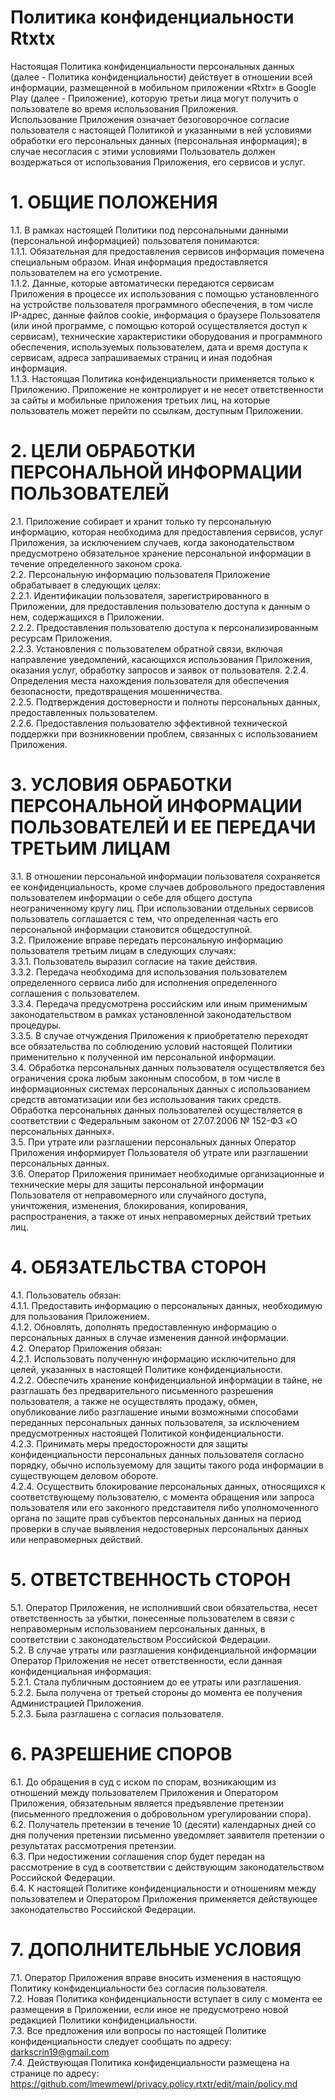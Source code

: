 
# Политика конфиденциальности Rtxtx<br>
Настоящая Политика конфиденциальности персональных данных (далее - Политика конфиденциальности) действует в отношении всей информации, размещенной в мобильном приложении «Rtxtr» в Google Play (далее - Приложение), которую третьи лица могут получить о пользователе во время использования Приложения.<br>
Использование Приложения означает безоговорочное согласие пользователя с настоящей Политикой и указанными в ней условиями обработки его персональных данных (персональная информация); в случае несогласия с этими условиями Пользователь должен воздержаться от использования Приложения, его сервисов и услуг.<br>

# 1. ОБЩИЕ ПОЛОЖЕНИЯ<br>
1.1. В рамках настоящей Политики под персональными данными (персональной информацией) пользователя понимаются:<br>
1.1.1.  Обязательная для предоставления сервисов информация помечена специальным образом. Иная информация предоставляется пользователем на его усмотрение.<br>
1.1.2. Данные, которые автоматически передаются сервисам Приложения в процессе их использования с помощью установленного на устройстве пользователя программного обеспечения, в том числе IP-адрес, данные файлов cookie, информация о браузере Пользователя (или иной программе, с помощью которой осуществляется доступ к сервисам), технические характеристики оборудования и программного обеспечения, используемых пользователем, дата и время доступа к сервисам, адреса запрашиваемых страниц и иная подобная информация.<br>
1.1.3. Настоящая Политика конфиденциальности применяется только к Приложению. Приложение не контролирует и не несет ответственности за сайты и мобильные приложения третьих лиц, на которые пользователь может перейти по ссылкам, доступным Приложении.<br>

# 2. ЦЕЛИ ОБРАБОТКИ ПЕРСОНАЛЬНОЙ ИНФОРМАЦИИ ПОЛЬЗОВАТЕЛЕЙ<br>
2.1. Приложение собирает и хранит только ту персональную информацию, которая необходима для предоставления сервисов, услуг Приложения, за исключением случаев, когда законодательством предусмотрено обязательное хранение персональной информации в течение определенного законом срока.<br>
2.2. Персональную информацию пользователя Приложение обрабатывает в следующих целях:<br>
2.2.1. Идентификации пользователя, зарегистрированного в Приложении, для предоставления пользователю доступа к данным о нем, содержащихся в Приложении.<br>
2.2.2. Предоставления пользователю доступа к персонализированным ресурсам Приложения.<br>
2.2.3. Установления с пользователем обратной связи, включая направление уведомлений, касающихся использования Приложения, оказания услуг, обработку запросов и заявок от пользователя.
2.2.4. Определения места нахождения пользователя для обеспечения безопасности, предотвращения мошенничества.<br>
2.2.5. Подтверждения достоверности и полноты персональных данных, предоставленных пользователем.<br>
2.2.6. Предоставления пользователю эффективной технической поддержки при возникновении проблем, связанных с использованием Приложения.<br>

# 3. УСЛОВИЯ ОБРАБОТКИ ПЕРСОНАЛЬНОЙ ИНФОРМАЦИИ ПОЛЬЗОВАТЕЛЕЙ И ЕЕ ПЕРЕДАЧИ ТРЕТЬИМ ЛИЦАМ<br>
3.1. В отношении персональной информации пользователя сохраняется ее конфиденциальность, кроме случаев добровольного предоставления пользователем информации о себе для общего доступа неограниченному кругу лиц. При использовании отдельных сервисов пользователь соглашается с тем, что определенная часть его персональной информации становится общедоступной.<br>
3.2. Приложение вправе передать персональную информацию пользователя третьим лицам в следующих случаях:<br>
3.3.1. Пользователь выразил согласие на такие действия.<br>
3.3.2. Передача необходима для использования пользователем определенного сервиса либо для исполнения определенного соглашения с пользователем.<br>
3.3.4. Передача предусмотрена российским или иным применимым законодательством в рамках установленной законодательством процедуры.<br>
3.3.5. В случае отчуждения Приложения к приобретателю переходят все обязательства по соблюдению условий настоящей Политики применительно к полученной им персональной информации.<br>
3.4. Обработка персональных данных пользователя осуществляется без ограничения срока любым законным способом, в том числе в информационных системах персональных данных с использованием средств автоматизации или без использования таких средств. Обработка персональных данных пользователей осуществляется в соответствии с Федеральным законом от 27.07.2006 № 152-ФЗ «О персональных данных».<br>
3.5. При утрате или разглашении персональных данных Оператор Приложения информирует Пользователя об утрате или разглашении персональных данных.<br>
3.6. Оператор Приложения принимает необходимые организационные и технические меры для защиты персональной информации Пользователя от неправомерного или случайного доступа, уничтожения, изменения, блокирования, копирования, распространения, а также от иных неправомерных действий третьих лиц.<br>

# 4. ОБЯЗАТЕЛЬСТВА СТОРОН<br>
4.1. Пользователь обязан:<br>
4.1.1. Предоставить информацию о персональных данных, необходимую для пользования Приложением.<br>
4.1.2. Обновлять, дополнять предоставленную информацию о персональных данных в случае изменения данной информации.<br>
4.2. Оператор Приложения обязан:<br>
4.2.1. Использовать полученную информацию исключительно для целей, указанных в настоящей Политике конфиденциальности.<br>
4.2.2. Обеспечить хранение конфиденциальной информации в тайне, не разглашать без предварительного письменного разрешения пользователя, а также не осуществлять продажу, обмен, опубликование либо разглашение иными возможными способами переданных персональных данных пользователя, за исключением предусмотренных настоящей Политикой конфиденциальности.<br>
4.2.3. Принимать меры предосторожности для защиты конфиденциальности персональных данных пользователя согласно порядку, обычно используемому для защиты такого рода информации в существующем деловом обороте.<br>
4.2.4. Осуществить блокирование персональных данных, относящихся к соответствующему пользователю, с момента обращения или запроса пользователя или его законного представителя либо уполномоченного органа по защите прав субъектов персональных данных на период проверки в случае выявления недостоверных персональных данных или неправомерных действий.<br>

# 5. ОТВЕТСТВЕННОСТЬ СТОРОН<br>
5.1. Оператор Приложения, не исполнивший свои обязательства, несет ответственность за убытки, понесенные пользователем в связи с неправомерным использованием персональных данных, в соответствии с законодательством Российской Федерации.<br>
5.2. В случае утраты или разглашения конфиденциальной информации Оператор Приложения не несет ответственности, если данная конфиденциальная информация:<br>
5.2.1. Стала публичным достоянием до ее утраты или разглашения.<br>
5.2.2. Была получена от третьей стороны до момента ее получения Администрацией Приложения.<br>
5.2.3. Была разглашена с согласия пользователя.<br>

# 6. РАЗРЕШЕНИЕ СПОРОВ<br>
6.1. До обращения в суд с иском по спорам, возникающим из отношений между пользователем Приложения и Оператором Приложения, обязательным является предъявление претензии (письменного предложения о добровольном урегулировании спора).<br>
6.2. Получатель претензии в течение 10 (десяти) календарных дней со дня получения претензии письменно уведомляет заявителя претензии о результатах рассмотрения претензии.<br>
6.3. При недостижении соглашения спор будет передан на рассмотрение в суд в соответствии с действующим законодательством Российской Федерации.<br>
6.4. К настоящей Политике конфиденциальности и отношениям между пользователем и Оператором Приложения применяется действующее законодательство Российской Федерации.<br>

# 7. ДОПОЛНИТЕЛЬНЫЕ УСЛОВИЯ<br>
7.1. Оператор Приложения вправе вносить изменения в настоящую Политику конфиденциальности без согласия пользователя.<br>
7.2. Новая Политика конфиденциальности вступает в силу с момента ее размещения в Приложении, если иное не предусмотрено новой редакцией Политики конфиденциальности.<br>
7.3. Все предложения или вопросы по настоящей Политике конфиденциальности следует сообщать по адресу: darkscrin19@gmail.com<br>
7.4. Действующая Политика конфиденциальности размещена на странице по адресу: https://github.com/lmewmewl/privacy.policy.rtxtr/edit/main/policy.md

